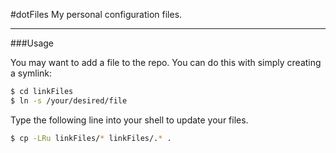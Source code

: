 #dotFiles
My personal configuration files. 

---
###Usage

You may want to add a file to the repo. You can do this with simply creating a symlink:

```sh
$ cd linkFiles
$ ln -s /your/desired/file
```

Type the following line into your shell to update your files.

```sh
$ cp -LRu linkFiles/* linkFiles/.* .
```

